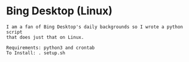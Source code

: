 # Bing Desktop (Linux)
~~~~~~~~~~~~~~~~~~~~~~~~~~~~~~~~~~~~~~~~~~~~~~~~~~~~~~~~~~~~~~~~~~~~~~~~~~
I am a fan of Bing Desktop's daily backgrounds so I wrote a python script
that does just that on Linux.

Requirements: python3 and crontab
To Install: . setup.sh
